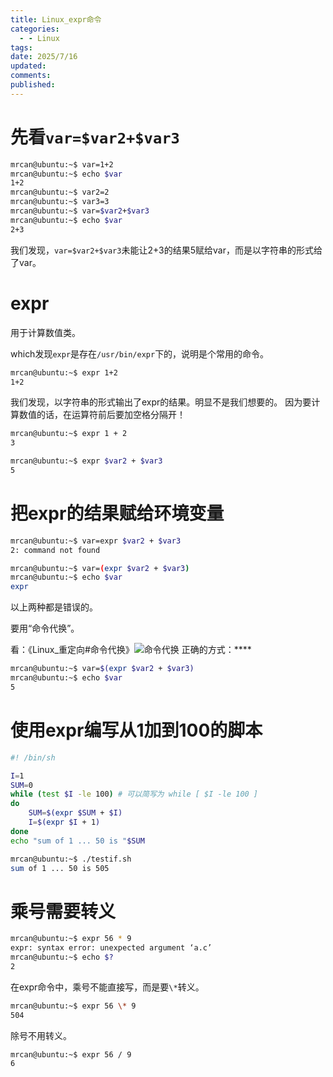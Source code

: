 ```yaml
---
title: Linux_expr命令
categories:
  - - Linux
tags: 
date: 2025/7/16
updated: 
comments: 
published:
---
```

# 先看`var=$var2+$var3`
```sh
mrcan@ubuntu:~$ var=1+2
mrcan@ubuntu:~$ echo $var
1+2
mrcan@ubuntu:~$ var2=2
mrcan@ubuntu:~$ var3=3
mrcan@ubuntu:~$ var=$var2+$var3
mrcan@ubuntu:~$ echo $var
2+3
```
我们发现，`var=$var2+$var3`未能让2+3的结果5赋给var，而是以字符串的形式给了var。
# expr
用于计算数值类。

which发现`expr`是存在`/usr/bin/expr`下的，说明是个常用的命令。
```sh
mrcan@ubuntu:~$ expr 1+2
1+2
```
我们发现，以字符串的形式输出了expr的结果。明显不是我们想要的。
因为要计算数值的话，在运算符前后要加空格分隔开！
```sh
mrcan@ubuntu:~$ expr 1 + 2
3
```

```sh
mrcan@ubuntu:~$ expr $var2 + $var3
5
```
# 把expr的结果赋给环境变量
```sh
mrcan@ubuntu:~$ var=expr $var2 + $var3
2: command not found
```

```sh
mrcan@ubuntu:~$ var=(expr $var2 + $var3)
mrcan@ubuntu:~$ echo $var
expr
```
以上两种都是错误的。

要用“命令代换”。

看：《Linux_重定向#命令代换》![命令代换](Linux_重定向.md#命令代换)
正确的方式：****
```sh
mrcan@ubuntu:~$ var=$(expr $var2 + $var3)
mrcan@ubuntu:~$ echo $var
5
```


# 使用expr编写从1加到100的脚本
```sh
#! /bin/sh

I=1
SUM=0
while (test $I -le 100) # 可以简写为 while [ $I -le 100 ]
do
    SUM=$(expr $SUM + $I)
    I=$(expr $I + 1)
done
echo "sum of 1 ... 50 is "$SUM
```

```sh
mrcan@ubuntu:~$ ./testif.sh 
sum of 1 ... 50 is 505
```
# 乘号需要转义
```sh
mrcan@ubuntu:~$ expr 56 * 9
expr: syntax error: unexpected argument ‘a.c’
mrcan@ubuntu:~$ echo $?
2
```
在expr命令中，乘号不能直接写，而是要`\*`转义。
```sh
mrcan@ubuntu:~$ expr 56 \* 9
504
```

除号不用转义。
```sh
mrcan@ubuntu:~$ expr 56 / 9
6
```